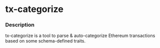 # tx-categorize

### Description
tx-categorize is a tool to parse & auto-categorize Ethereum transactions based on some schema-defined traits.